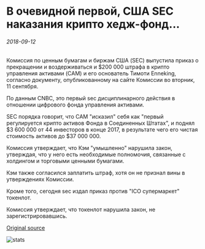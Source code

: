# В очевидной первой, США SEC наказания крипто хедж-фонд...

###### 2018-09-12

Комиссия по ценным бумагам и биржам США (SEC) выпустила приказ о прекращении и воздерживаться и $200 000 штрафа в крипто управления активами (CAM) и его основатель Тимоти Enneking, согласно документу, опубликованному на сайте Комиссии во вторник, 11 сентября.

По данным CNBC, это первый sec дисциплинарного действия в отношении цифрового фонда управления активами.

SEC порядка говорит, что CAM "исказил" себя как "первый регулируется крипто активов Фонда в Соединенных Штатах", и поднял $3 600 000 от 44 инвесторов в конце 2017, в результате чего его чистая стоимость активов до $37 000 000.

Комиссия утверждает, что Кэм "умышленно" нарушила закон, утверждая, что у него есть необходимые полномочия, связанные с холдингом и торговыми ценными бумагами.

Кэм также согласился заплатить штраф, хотя он не признал вины в утверждениях Комиссии.

Кроме того, сегодня sec издал приказ против "ICO супермаркет" токенлот.

Комиссия утверждает, что токенлот нарушила закон, не зарегистрировавшись.

[Original source](https://cointelegraph.com/news/in-an-apparent-first-us-sec-penalizes-crypto-hedge-fund)

![stats](https://c.statcounter.com/11760860/0/a89fa40b/1/ "stats")